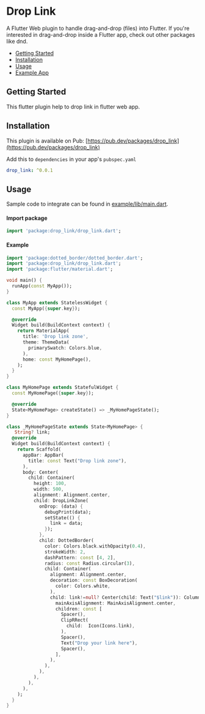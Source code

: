 # Drop Link

A Flutter Web plugin to handle drag-and-drop (files) into Flutter. If you're interested in drag-and-drop inside a Flutter app, check out other packages like dnd.


* [Getting Started](#getting-started)
* [Installation](#installation)
* [Usage](#usage)
* [Example App](https://github.com/KalybosPro/drop_link/tree/main/example)

## Getting Started

This flutter plugin help to drop link in flutter web app.

## Installation

This plugin is available on Pub: [https://pub.dev/packages/drop_link](https://pub.dev/packages/drop_link)

Add this to `dependencies` in your app's `pubspec.yaml`

```yaml
drop_link: ^0.0.1
```

## Usage

Sample code to integrate can be found in [example/lib/main.dart](example/lib/main.dart).

#### Import package

```dart
import 'package:drop_link/drop_link.dart';
```

#### Example

```dart
import 'package:dotted_border/dotted_border.dart';
import 'package:drop_link/drop_link.dart';
import 'package:flutter/material.dart';

void main() {
  runApp(const MyApp());
}

class MyApp extends StatelessWidget {
  const MyApp({super.key});

  @override
  Widget build(BuildContext context) {
    return MaterialApp(
      title: 'Drop link zone',
      theme: ThemeData(
        primarySwatch: Colors.blue,
      ),
      home: const MyHomePage(),
    );
  }
}

class MyHomePage extends StatefulWidget {
  const MyHomePage({super.key});

  @override
  State<MyHomePage> createState() => _MyHomePageState();
}

class _MyHomePageState extends State<MyHomePage> {
   String? link;
  @override
  Widget build(BuildContext context) {
    return Scaffold(
      appBar: AppBar(
        title: const Text("Drop link zone"),
      ),
      body: Center(
        child: Container(
          height: 100,
          width: 500,
          alignment: Alignment.center,
          child: DropLinkZone(
            onDrop: (data) {
              debugPrint(data);
              setState(() {
                link = data;
              });
            },
            child: DottedBorder(
              color: Colors.black.withOpacity(0.4),
              strokeWidth: 2,
              dashPattern: const [4, 2],
              radius: const Radius.circular(3),
              child: Container(
                alignment: Alignment.center,
                decoration: const BoxDecoration(
                  color: Colors.white,
                ),
                child: link!=null? Center(child: Text("$link")): Column(
                  mainAxisAlignment: MainAxisAlignment.center,
                  children: const [
                    Spacer(),
                    ClipRRect(
                      child:  Icon(Icons.link),
                    ),
                    Spacer(),
                    Text("Drop your link here"),
                    Spacer(),
                  ],
                ),
              ),
            ),
          ),
        ),
      ),
    );
  }
}

```
